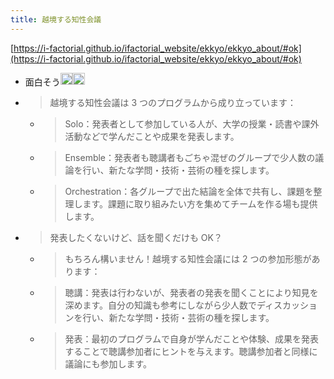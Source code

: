 ```yaml
---
title: 越境する知性会議
---
```


[https://i-factorial.github.io/ifactorial_website/ekkyo/ekkyo_about/#ok](https://i-factorial.github.io/ifactorial_website/ekkyo/ekkyo_about/#ok)

* 面白そう<img src='https://scrapbox.io/api/pages/blu3mo-public/blu3mo/icon' alt='blu3mo.icon' height="19.5"/><img src='https://scrapbox.io/api/pages/blu3mo-public/blu3mo/icon' alt='blu3mo.icon' height="19.5"/>
* 
   > 
   > 越境する知性会議は 3 つのプログラムから成り立っています：
  
  * 
     > 
     > Solo：発表者として参加している人が、大学の授業・読書や課外活動などで学んだことや成果を発表します。
  
  * 
     > 
     > Ensemble：発表者も聴講者もごちゃ混ぜのグループで少人数の議論を行い、新たな学問・技術・芸術の種を探します。
  
  * 
     > 
     > Orchestration：各グループで出た結論を全体で共有し、課題を整理します。課題に取り組みたい方を集めてチームを作る場も提供します。

* 
   > 
   > 発表したくないけど、話を聞くだけも OK？
  
  * 
     > 
     > もちろん構いません！越境する知性会議には 2 つの参加形態があります：
  
  * 
     > 
     > 聴講：発表は行わないが、発表者の発表を聞くことにより知見を深めます。自分の知識も参考にしながら少人数でディスカッションを行い、新たな学問・技術・芸術の種を探します。
  
  * 
     > 
     > 発表：最初のプログラムで自身が学んだことや体験、成果を発表することで聴講参加者にヒントを与えます。聴講参加者と同様に議論にも参加します。
